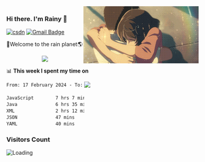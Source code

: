 <img  align='right' height="150" src="https://github.com/LikeRainDay/LikeRainDay/blob/master/pic/img_rain_1.gif?raw=true">



### Hi there. I'm Rainy :lemon:

[![csdn](https://img.shields.io/badge/-csdn-c14438?style=flat-square&logo=c&logoColor=white)](https://blog.csdn.net/qq_15807167)
[![Gmail Badge](https://img.shields.io/badge/-gmail-c14438?style=flat-square&logo=Gmail&logoColor=white&link=mailto:houshuai0816@gmail.com)](mailto:houshuai0816@gmail.com)

🚀Welcome to the rain planet🌎

<center>
<img align='center'  src="https://source.unsplash.com/user/rainyhehe/likes">
</center>

📊 **This week I spent my time on**

<img align='right'   width="300" src="https://github-readme-stats.vercel.app/api?username=LikeRainDay&show_icons=true&title_color=fff&icon_color=79ff97&text_color=9f9f9f&bg_color=151515&count_private=true">

<!--START_SECTION:waka-->

```txt
From: 17 February 2024 - To: 24 February 2024

JavaScript        7 hrs 7 mins    █████████▒░░░░░░░░░░░░░░░   37.51 %
Java              6 hrs 35 mins   ████████▓░░░░░░░░░░░░░░░░   34.73 %
XML               2 hrs 12 mins   ███░░░░░░░░░░░░░░░░░░░░░░   11.63 %
JSON              47 mins         █░░░░░░░░░░░░░░░░░░░░░░░░   04.20 %
YAML              40 mins         █░░░░░░░░░░░░░░░░░░░░░░░░   03.53 %
```

<!--END_SECTION:waka-->

### Visitors Count
<img align="left" src = "https://profile-counter.glitch.me/LikeRainDay/count.svg" alt ="Loading">
